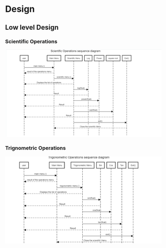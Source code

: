 # Design
## Low level Design
### Scientific Operations
![Drag Racing](https://github.com/Rahul7259/Miniproject/blob/987906a3dc9a61804556dcf5ea64ce28a98670c4/2_Design/Scientific.png)

### Trignometric Operations
![Drag Racing](https://github.com/Rahul7259/Miniproject/blob/42fb43964030d648075985ac09b8ceb90336edec/2_Design/Trignometric.png)
